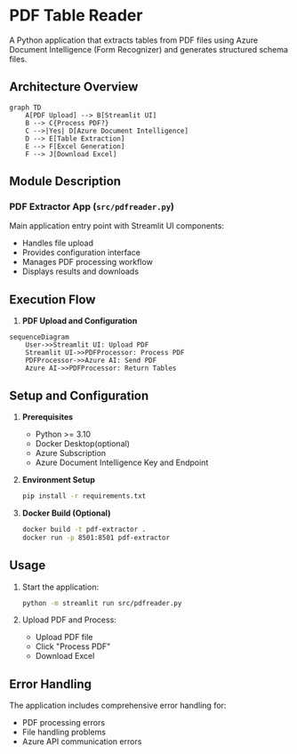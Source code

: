 # PDF Table Reader


A Python application that extracts tables from PDF files using Azure Document Intelligence (Form Recognizer) and generates structured schema files.

## Architecture Overview

```mermaid
graph TD
    A[PDF Upload] --> B[Streamlit UI]
    B --> C{Process PDF?}
    C -->|Yes| D[Azure Document Intelligence]
    D --> E[Table Extraction]
    E --> F[Excel Generation]
    F --> J[Download Excel]

```

## Module Description

### PDF Extractor App (`src/pdfreader.py`)
Main application entry point with Streamlit UI components:
- Handles file upload
- Provides configuration interface
- Manages PDF processing workflow
- Displays results and downloads


## Execution Flow

1. **PDF Upload and Configuration**
```mermaid
sequenceDiagram
    User->>Streamlit UI: Upload PDF
    Streamlit UI->>PDFProcessor: Process PDF
    PDFProcessor->>Azure AI: Send PDF
    Azure AI->>PDFProcessor: Return Tables
```

## Setup and Configuration

1. **Prerequisites**
   - Python >= 3.10
   - Docker Desktop(optional)
   - Azure Subscription
   - Azure Document Intelligence Key and Endpoint

2. **Environment Setup**
   ```bash
   pip install -r requirements.txt
   ```

3. **Docker Build (Optional)**
   ```bash
   docker build -t pdf-extractor .
   docker run -p 8501:8501 pdf-extractor
   ```

## Usage

1. Start the application:
   ```bash
   python -m streamlit run src/pdfreader.py
   ```

2. Upload PDF and Process:
   - Upload PDF file
   - Click "Process PDF"
   - Download Excel


## Error Handling

The application includes comprehensive error handling for:
- PDF processing errors
- File handling problems
- Azure API communication errors
